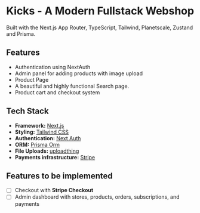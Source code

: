 # Kicks - A Modern Fullstack Webshop

Built with the Next.js App Router, TypeScript, Tailwind, Planetscale, Zustand and Prisma.

## Features

 - Authentication using NextAuth
 - Admin panel for adding products with image upload
 - Product Page
 - A beautiful and highly functional Search page.
 - Product cart and checkout system

## Tech Stack

- **Framework:** [Next.js](https://nextjs.org)
- **Styling:** [Tailwind CSS](https://tailwindcss.com)
- **Authentication:** [Next Auth](https://next-auth.js.org/)
- **ORM:** [Prisma Orm](https://www.prisma.io/)
- **File Uploads:** [uploadthing](https://uploadthing.com)
- **Payments infrastructure:** [Stripe](https://stripe.com)

## Features to be implemented

- [ ] Checkout with **Stripe Checkout**
- [ ] Admin dashboard with stores, products, orders, subscriptions, and payments
